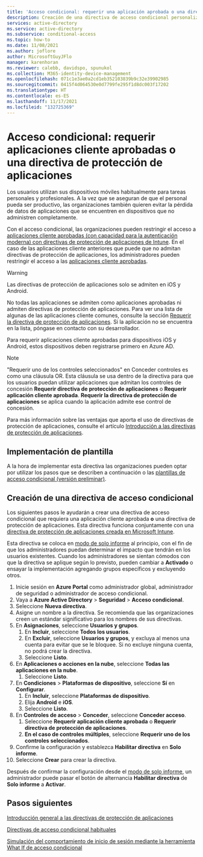 ```yaml
---
title: 'Acceso condicional: requerir una aplicación aprobada o una directiva de protección de aplicaciones (Azure Active Directory)'
description: Creación de una directiva de acceso condicional personalizada que requiera una aplicación aprobada o una directiva de protección de aplicaciones
services: active-directory
ms.service: active-directory
ms.subservice: conditional-access
ms.topic: how-to
ms.date: 11/08/2021
ms.author: joflore
author: MicrosoftGuyJFlo
manager: karenhoran
ms.reviewer: calebb, davidspo, spunukol
ms.collection: M365-identity-device-management
ms.openlocfilehash: 071c1e3ae0a2cd1eb352103839b9c32e39902985
ms.sourcegitcommit: 0415f4d064530e0d7799fe295f1d8dc003f17202
ms.translationtype: HT
ms.contentlocale: es-ES
ms.lasthandoff: 11/17/2021
ms.locfileid: "132725369"
---
```

# <a name="conditional-access-require-approved-client-apps-or-app-protection-policy"></a>Acceso condicional: requerir aplicaciones cliente aprobadas o una directiva de protección de aplicaciones

Los usuarios utilizan sus dispositivos móviles habitualmente para tareas personales y profesionales. A la vez que se aseguran de que el personal pueda ser productivo, las organizaciones también quieren evitar la pérdida de datos de aplicaciones que se encuentren en dispositivos que no administren completamente. 

Con el acceso condicional, las organizaciones pueden restringir el acceso a [aplicaciones cliente aprobadas (con capacidad para la autenticación moderna) con directivas de protección de aplicaciones de Intune](concept-conditional-access-grant.md#require-app-protection-policy). En el caso de las aplicaciones cliente anteriores que puede que no admitan directivas de protección de aplicaciones, los administradores pueden restringir el acceso a las [aplicaciones cliente aprobadas](concept-conditional-access-grant.md#require-approved-client-app).

> [!WARNING]
> Las directivas de protección de aplicaciones solo se admiten en iOS y Android.
>
> No todas las aplicaciones se admiten como aplicaciones aprobadas ni admiten directivas de protección de aplicaciones. Para ver una lista de algunas de las aplicaciones cliente comunes, consulte la sección [Requerir la directiva de protección de aplicaciones](concept-conditional-access-grant.md#require-app-protection-policy). Si la aplicación no se encuentra en la lista, póngase en contacto con su desarrollador.
> 
> Para requerir aplicaciones cliente aprobadas para dispositivos iOS y Android, estos dispositivos deben registrarse primero en Azure AD.

> [!NOTE]
> "Requerir uno de los controles seleccionados" en Conceder controles es como una cláusula OR. Esta cláusula se usa dentro de la directiva para que los usuarios puedan utilizar aplicaciones que admitan los controles de concesión **Requerir directiva de protección de aplicaciones** o **Requerir aplicación cliente aprobada**. **Requerir la directiva de protección de aplicaciones** se aplica cuando la aplicación admite ese control de concesión.

Para más información sobre las ventajas que aporta el uso de directivas de protección de aplicaciones, consulte el artículo [Introducción a las directivas de protección de aplicaciones](/mem/intune/apps/app-protection-policy).

## <a name="template-deployment"></a>Implementación de plantilla

A la hora de implementar esta directiva las organizaciones pueden optar por utilizar los pasos que se describen a continuación o las [plantillas de acceso condicional (versión preliminar)](concept-conditional-access-policy-common.md#conditional-access-templates-preview). 

## <a name="create-a-conditional-access-policy"></a>Creación de una directiva de acceso condicional

Los siguientes pasos le ayudarán a crear una directiva de acceso condicional que requiera una aplicación cliente aprobada **o** una directiva de protección de aplicaciones. Esta directiva funciona conjuntamente con una [directiva de protección de aplicaciones creada en Microsoft Intune](/mem/intune/apps/app-protection-policies).

Esta directiva se coloca en [modo de solo informe](howto-conditional-access-insights-reporting.md) al principio, con el fin de que los administradores puedan determinar el impacto que tendrán en los usuarios existentes. Cuando los administradores se sientan cómodos con que la directiva se aplique según lo previsto, pueden cambiar a **Activado** o ensayar la implementación agregando grupos específicos y excluyendo otros.

1. Inicie sesión en **Azure Portal** como administrador global, administrador de seguridad o administrador de acceso condicional.
1. Vaya a **Azure Active Directory** > **Seguridad** > **Acceso condicional**.
1. Seleccione **Nueva directiva**.
1. Asigne un nombre a la directiva. Se recomienda que las organizaciones creen un estándar significativo para los nombres de sus directivas.
1. En **Asignaciones**, seleccione **Usuarios y grupos**.
   1. En **Incluir**, seleccione **Todos los usuarios**.
   1. En **Excluir**, seleccione **Usuarios y grupos**, y excluya al menos una cuenta para evitar que se le bloquee. Si no excluye ninguna cuenta, no podrá crear la directiva.
   1. Seleccione **Listo**.
1. En **Aplicaciones o acciones en la nube**, seleccione **Todas las aplicaciones en la nube**.
   1. Seleccione **Listo**.
1. En **Condiciones** > **Plataformas de dispositivo**, seleccione **Sí** en **Configurar**.
   1. En **Incluir**, seleccione **Plataformas de dispositivo**.
   1. Elija **Android** e **iOS**.
   1. Seleccione **Listo**.
1. En **Controles de acceso** > **Conceder**, seleccione **Conceder acceso**.
   1. Seleccione **Requerir aplicación cliente aprobada** o **Requerir directiva de protección de aplicaciones**.
   1. **En el caso de controles múltiples**, seleccione **Requerir uno de los controles seleccionados**.
1. Confirme la configuración y establezca **Habilitar directiva** en **Solo informe**.
1. Seleccione **Crear** para crear la directiva.

Después de confirmar la configuración desde el [modo de solo informe](howto-conditional-access-insights-reporting.md), un administrador puede pasar el botón de alternancia **Habilitar directiva** de **Solo informe** a **Activar**.

## <a name="next-steps"></a>Pasos siguientes

[Introducción general a las directivas de protección de aplicaciones](/intune/apps/app-protection-policy)

[Directivas de acceso condicional habituales](concept-conditional-access-policy-common.md)

[Simulación del comportamiento de inicio de sesión mediante la herramienta What If de acceso condicional](troubleshoot-conditional-access-what-if.md)
